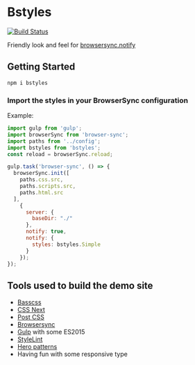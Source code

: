 
# Bstyles

[![Build Status](https://travis-ci.org/urre/bstyles.svg?branch=master)](https://travis-ci.org/urre/bstyles)

Friendly look and feel for [browsersync.notify](https://www.browsersync.io/)

## Getting Started

    npm i bstyles

### Import the styles in your BrowserSync configuration

Example:

```javascript
import gulp from 'gulp';
import browserSync from 'browser-sync';
import paths from '../config';
import bstyles from 'bstyles';
const reload = browserSync.reload;

gulp.task('browser-sync', () => {
  browserSync.init([
    paths.css.src,
    paths.scripts.src,
    paths.html.src
  ],
    {
      server: {
        baseDir: "./"
      },
      notify: true,
      notify: {
        styles: bstyles.Simple
      }
    });
});
```

## Tools used to build the demo site

+ [Basscss](http://basscss.com/)
+ [CSS Next](http://cssnext.io/)
+ [Post CSS](http://postcss.org/)
+ [Browsersync](https://www.browsersync.io)
+ [Gulp](http://gulpjs.com/) with some ES2015
+ [StyleLint](https://github.com/stylelint/stylelint)
+ [Hero patterns](http://www.heropatterns.com/)
+ Having fun with some responsive type